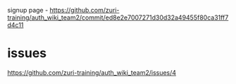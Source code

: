 signup page - https://github.com/zuri-training/auth_wiki_team2/commit/ed8e2e7007271d30d32a49455f80ca31ff7d4c11

# issues
https://github.com/zuri-training/auth_wiki_team2/issues/4